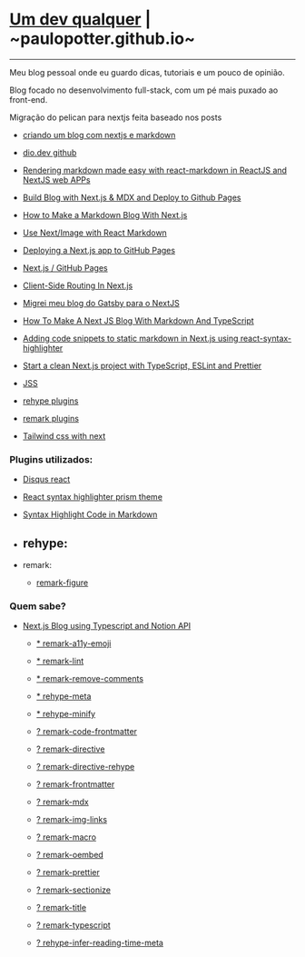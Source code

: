 # [Um dev qualquer](https://umdevqualquer.com.br) | ~paulopotter.github.io~
---

Meu blog pessoal onde eu guardo dicas, tutoriais e um pouco de opinião.

Blog focado no desenvolvimento full-stack, com um pé mais puxado ao front-end.


Migração do pelican para nextjs feita baseado nos posts
- [criando um blog com nextjs e markdown](https://dio.dev/criando-um-blog-com-nextjs-e-markdown)
- [dio.dev github](https://github.com/imaginamundo/dio.dev)
- [Rendering markdown made easy with react-markdown in ReactJS and NextJS web APPs](https://dev.to/shareef/rendering-markdown-made-easy-with-react-markdown-in-reactjs-and-nextjs-web-apps-259d)
- [Build Blog with Next.js & MDX and Deploy to Github Pages](https://santhalakshminarayana.github.io/blog/build-blog-with-nextjs-mdx-and-deploy-to-github-pages)
- [How to Make a Markdown Blog With Next.js](https://jfelix.info/blog/how-to-make-a-static-blog-with-next-js)
- [Use Next/Image with React Markdown](https://amirardalan.com/blog/use-next-image-with-react-markdown)
- [Deploying a Next.js app to GitHub Pages](https://wallis.dev/blog/deploying-a-next-js-app-to-github-pages)
- [Next.js / GitHub Pages](https://medium.com/@anotherplanet/git-tips-next-js-github-pages-2dbc9a819cb8)
- [Client-Side Routing In Next.js](https://www.smashingmagazine.com/2021/06/client-side-routing-next-js/)
- [Migrei meu blog do Gatsby para o NextJS](https://willianjusten.com.br/migrei-meu-blog-do-gatsby-para-o-nextjs)
- [How To Make A Next JS Blog With Markdown And TypeScript](https://medium.com/geekculture/how-to-make-a-next-js-blog-with-markdown-and-typescript-1624a54f1b9e)
- [Adding code snippets to static markdown in Next.js using react-syntax-highlighter](https://thetombomb.com/posts/adding-code-snippets-to-static-markdown-in-Next%20js)
- [Start a clean Next.js project with TypeScript, ESLint and Prettier](https://paulintrognon.fr/blog/typescript-prettier-eslint-next-js)

- [JSS](https://cssinjs.org/jss-plugin-default-unit/?v=v10.9.1-alpha.2)
- [rehype plugins](https://github.com/rehypejs/rehype/blob/main/doc/plugins.md#list-of-plugins)
- [remark plugins](https://github.com/remarkjs/remark/blob/main/doc/plugins.md#list-of-plugins)
- [Tailwind css with next](https://tailwindcss.com/docs/guides/nextjs)

### Plugins utilizados:

- [Disqus react](https://github.com/disqus/disqus-react)
- [React syntax highlighter prism theme](https://react-syntax-highlighter.github.io/react-syntax-highlighter/demo/prism.html)
- [Syntax Highlight Code in Markdown](https://amirardalan.com/blog/syntax-highlight-code-in-markdown)

- rehype:
  -
- remark:
  - [remark-figure](https://github.com/josestg/rehype-figure)


### Quem sabe?

- [Next.js Blog using Typescript and Notion API](https://www.section.io/engineering-education/create-a-nextjs-blog-using-typescript-and-notion-api/)


  - [* remark-a11y-emoji](https://github.com/florianeckerstorfer/remark-a11y-emoji)
  - [* remark-lint](https://github.com/remarkjs/remark-lint)
  - [* remark-remove-comments](https://github.com/alvinometric/remark-remove-comments)
  - [* rehype-meta](https://github.com/rehypejs/rehype-meta)
  - [* rehype-minify](https://github.com/rehypejs/rehype-minify)

  - [? remark-code-frontmatter](https://github.com/s0/remark-code-frontmatter)
  - [? remark-directive](https://github.com/remarkjs/remark-directive)
  - [? remark-directive-rehype](https://github.com/IGassmann/remark-directive-rehype)
  - [? remark-frontmatter](https://github.com/remarkjs/remark-frontmatter)
  - [? remark-mdx](https://github.com/mdx-js/mdx/tree/main/packages/remark-mdx)
  - [? remark-img-links](https://github.com/Pondorasti/remark-img-links)
  - [? remark-macro](https://github.com/dimerapp/remark-macro)
  - [? remark-oembed](https://github.com/agentofuser/remark-oembed)
  - [? remark-prettier](https://github.com/remcohaszing/remark-prettier)
  - [? remark-sectionize](https://github.com/jake-low/remark-sectionize)
  - [? remark-title](https://github.com/RichardLitt/remark-title)
  - [? remark-typescript](https://github.com/trevorblades/remark-typescript)
  - [? rehype-infer-reading-time-meta](https://github.com/rehypejs/rehype-infer-reading-time-meta)
